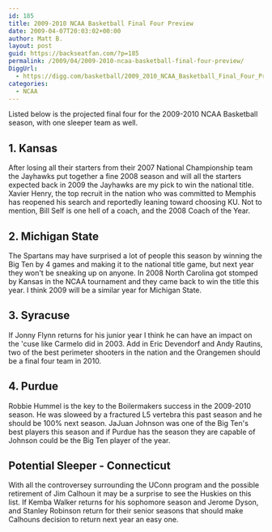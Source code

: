 ```yaml
---
id: 185
title: 2009-2010 NCAA Basketball Final Four Preview
date: 2009-04-07T20:03:02+00:00
author: Matt B.
layout: post
guid: https://backseatfan.com/?p=185
permalink: /2009/04/2009-2010-ncaa-basketball-final-four-preview/
DiggUrl:
  - https://digg.com/basketball/2009_2010_NCAA_Basketball_Final_Four_Preview
categories:
  - NCAA
---
```


<div class="entry">
  <p>
    Listed below is the projected final four for the 2009-2010 NCAA Basketball season, with one sleeper team as well.
  </p>

  <h2>
    <strong>1. Kansas</strong>
  </h2>

  <p>
    After losing all their starters from their 2007 National Championship team the Jayhawks put together a fine 2008 season and will all the starters expected back in 2009 the Jayhawks are my pick to win the national title. Xavier Henry, the top recruit in the nation who was committed to Memphis has reopened his search and reportedly leaning toward choosing KU. Not to mention, Bill Self is one hell of a coach, and the 2008 Coach of the Year.
  </p>

  <h2>
    2. Michigan State
  </h2>

  <p>
    The Spartans may have surprised a lot of people this season by winning the Big Ten by 4 games and making it to the national title game, but next year they won't be sneaking up on anyone. In 2008 North Carolina got stomped by Kansas in the NCAA tournament and they came back to win the title this year. I think 2009 will be a similar year for Michigan State.
  </p>

  <h2>
    3. Syracuse
  </h2>

  <p>
    If Jonny Flynn returns for his junior year I think he can have an impact on the 'cuse like Carmelo did in 2003. Add in Eric Devendorf and Andy Rautins, two of the best perimeter shooters in the nation and the Orangemen should be a final four team in 2010.
  </p>

  <h2>
    4. Purdue
  </h2>

  <p>
    Robbie Hummel is the key to the Boilermakers success in the 2009-2010 season. He was sloweed by a fractured L5 vertebra this past season and he should be 100% next season. JaJuan Johnson was one of the Big Ten's best players this season and if Purdue has the season they are capable of Johnson could be the Big Ten player of the year.
  </p>

  <h2>
    Potential Sleeper - Connecticut
  </h2>

  <p>
    With all the controversey surrounding the UConn program and the possible retirement of Jim Calhoun it may be a surprise to see the Huskies on this list. If Kemba Walker returns for his sophomore season and Jerome Dyson, and Stanley Robinson return for their senior seasons that should make Calhouns decision to return next year an easy one.
  </p>
</div>
